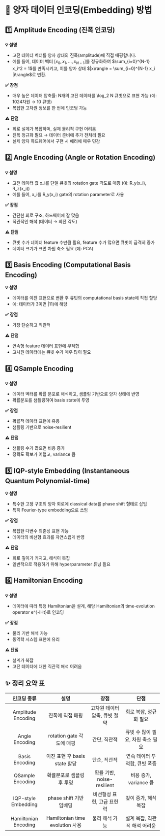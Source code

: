 # 🧬 양자 데이터 인코딩(Embedding) 방법

## 1️⃣ Amplitude Encoding (진폭 인코딩)

**💡 설명**

- 고전 데이터 벡터를 양자 상태의 진폭(amplitude)에 직접 매핑합니다.
- 예를 들어, 데이터 벡터 $[x_0, x_1, …, x_{N-1}]$를 정규화하여 $\sum_{i=0}^{N-1} x_i^2 = 1$를 만족시키고, 이를 양자 상태 $|x\rangle = \sum_{i=0}^{N-1} x_i |i\rangle$로 변환.

**✅ 장점**

- 매우 높은 데이터 압축률: N개의 고전 데이터를 \log_2 N 큐빗으로 표현 가능 (예: 1024차원 → 10 큐빗)
- 복잡한 고차원 정보를 한 번에 인코딩 가능

**⚠️ 단점**

- 회로 설계가 복잡하며, 실제 물리적 구현 어려움
- 진폭 정규화 필요 → 데이터 준비에 추가 전처리 필요
- 실제 양자 하드웨어에서 구현 시 에러에 매우 민감

## 2️⃣ Angle Encoding (Angle or Rotation Encoding)

**💡 설명**

- 고전 데이터 값 x_i를 단일 큐빗의 rotation gate 각도로 매핑 (예: R_y(x_i), R_z(x_i))
- 예를 들어, x_i를 R_y(x_i) gate의 rotation parameter로 사용

**✅ 장점**

- 간단한 회로 구조, 하드웨어에 잘 맞음
- 직관적인 해석 (데이터 → 회전 각도)

**⚠️ 단점**
- 큐빗 수가 데이터 feature 수만큼 필요, feature 수가 많으면 큐빗이 급격히 증가
- 데이터 크기가 크면 차원 축소 필요 (예: PCA)

## 3️⃣ Basis Encoding (Computational Basis Encoding)

**💡 설명**

- 데이터를 이진 표현으로 변환 후 큐빗의 computational basis state에 직접 할당
- 예: 데이터가 3이면 $|11\rangle$에 해당

**✅ 장점**

- 가장 단순하고 직관적

**⚠️ 단점**

- 연속형 feature 데이터 표현에 부적합
- 고차원 데이터에는 큐빗 수가 매우 많이 필요

## 4️⃣ QSample Encoding

**💡 설명**

- 데이터 벡터를 확률 분포로 해석하고, 샘플링 기반으로 양자 상태에 반영
- 확률분포를 샘플링하여 basis state에 투영

**✅ 장점**

- 확률적 데이터 표현에 유용
- 샘플링 기반으로 noise-resilient

**⚠️ 단점**

- 샘플링 수가 많으면 비용 증가
- 정확도 확보가 어렵고, variance 큼

## 5️⃣ IQP-style Embedding (Instantaneous Quantum Polynomial-time)

**💡 설명**

- 특수한 고정 구조의 양자 회로에 classical data를 phase shift 형태로 삽입
- 특히 Fourier-type embedding으로 쓰임

**✅ 장점**

- 복잡한 다변수 의존성 표현 가능
- 데이터의 비선형 효과를 자연스럽게 반영

**⚠️ 단점**

- 회로 깊이가 커지고, 해석이 복잡
- 일반적으로 적용하기 위해 hyperparameter 튜닝 필요

## 6️⃣ Hamiltonian Encoding

**💡 설명**

- 데이터에 따라 특정 Hamiltonian을 설계, 해당 Hamiltonian의 time-evolution operator e^{-iHt}로 인코딩

**✅ 장점**

- 물리 기반 해석 가능
- 동역학 시스템 표현에 유리

**⚠️ 단점**

- 설계가 복잡
- 고전 데이터에 대한 직관적 해석 어려움

## ✨ 정리 요약 표

|인코딩 종류|설명|장점|단점|
|:---:|:---:|:---:|:---:|
|Amplitude Encoding|진폭에 직접 매핑|고차원 데이터 압축, 큐빗 절약|회로 복잡, 정규화 필요|
|Angle Encoding|rotation gate 각도에 매핑|간단, 직관적|큐빗 수 많이 필요, 차원 축소 필요|
|Basis Encoding|이진 표현 후 basis state 할당|단순, 직관적|연속 데이터 부적합, 큐빗 폭증|
|QSample Encoding|확률분포로 샘플링 후 투영|확률 기반, noise-resilient|비용 증가, variance 큼|
|IQP-style Embedding|phase shift 기반 임베딩|비선형성 표현, 고급 표현력|깊이 증가, 해석 복잡|
|Hamiltonian Encoding|Hamiltonian time evolution 사용|물리 해석 가능|설계 복잡, 직관적 해석 어려움|
